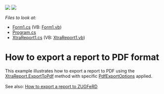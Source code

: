 <!-- default badges list -->
[![](https://img.shields.io/badge/Open_in_DevExpress_Support_Center-FF7200?style=flat-square&logo=DevExpress&logoColor=white)](https://supportcenter.devexpress.com/ticket/details/E44)
[![](https://img.shields.io/badge/📖_How_to_use_DevExpress_Examples-e9f6fc?style=flat-square)](https://docs.devexpress.com/GeneralInformation/403183)
<!-- default badges end -->
<!-- default file list -->
*Files to look at*:

* [Form1.cs](./CS/Form1.cs) (VB: [Form1.vb](./VB/Form1.vb))
* [Program.cs](./CS/Program.cs)
* [XtraReport1.cs](./CS/XtraReport1.cs) (VB: [XtraReport1.vb](./VB/XtraReport1.vb))
<!-- default file list end -->
# How to export a report to PDF format


<p>This example illustrates how to export a report to PDF using the <a href="https://documentation.devexpress.com/#XtraReports/DevExpressXtraReportsUIXtraReport_ExportToPdftopic">XtraReport.ExportToPdf</a> method with specific <a href="https://documentation.devexpress.com/#CoreLibraries/clsDevExpressXtraPrintingPdfExportOptionstopic">PdfExportOptions</a> applied.<br><br>See also: <a href="https://www.devexpress.com/Support/Center/Example/Details/T234531">How to export a report to ZUGFeRD</a></p>

<br/>


